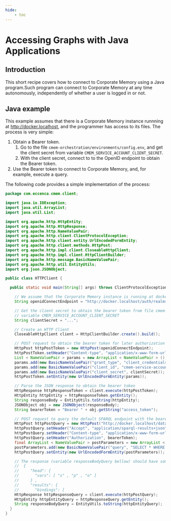```yaml
---
hide:
    - toc
---
```


# Accessing Graphs with Java Applications

## Introduction

This short recipe covers how to connect to Corporate Memory using a Java program.Such program can connect to Corporate Memory at any time autonomously, independently of whether a user is logged in or not.

## Java example

This example assumes that there is a Corporate Memory instance runnning at <http://docker.localhost>, and the programmer has access to its files. The process is very simple:

1. Obtain a Bearer token.
      1. Go to the file `cmem-orchestration/environments/config.env`, and get the client secret from variable `CMEM_SERVICE_ACCOUNT_CLIENT_SECRET`.
      2. With the client secret, connect to to the OpenID endpoint to obtain the Bearer token.
2. Use the Bearer token to connect to Corporate Memory, and, for example, execute a query.
  
The following code provides a simple implementation of the process:

```java title="JavaCMEMHTTPClient.java  " linenums="1"
package com.eccenca.cmem.client;

import java.io.IOException;
import java.util.ArrayList;
import java.util.List;

import org.apache.http.HttpEntity;
import org.apache.http.HttpResponse;
import org.apache.http.NameValuePair;
import org.apache.http.client.ClientProtocolException;
import org.apache.http.client.entity.UrlEncodedFormEntity;
import org.apache.http.client.methods.HttpPost;
import org.apache.http.impl.client.CloseableHttpClient;
import org.apache.http.impl.client.HttpClientBuilder;
import org.apache.http.message.BasicNameValuePair;
import org.apache.http.util.EntityUtils;
import org.json.JSONObject;

public class HTTPClient {

  public static void main(String[] args) throws ClientProtocolException, IOException {

    // We assume that the Corporate Memory instance is running at docker.localhost
    String openidConnectEndpoint = "http://docker.localhost/auth/realms/cmem/protocol/openid-connect/token";

    // Get the client secret to obtain the bearer token from file cmem-orchestration/environments/config.env, 
    // variable CMEM_SERVICE_ACCOUNT_CLIENT_SECRET
    String clientSecret = "...";

    // Create an HTTP Client
    CloseableHttpClient client = HttpClientBuilder.create().build();

    // POST request to obtain the bearer token for later authorization
    HttpPost httpPostToken = new HttpPost(openidConnectEndpoint);
    httpPostToken.setHeader("Content-type", "application/x-www-form-urlencoded");
    List < NameValuePair > params = new ArrayList < NameValuePair > ();
    params.add(new BasicNameValuePair("grant_type", "client_credentials"));
    params.add(new BasicNameValuePair("client_id", "cmem-service-account"));
    params.add(new BasicNameValuePair("client_secret", clientSecret));
    httpPostToken.setEntity(new UrlEncodedFormEntity(params));

    // Parse the JSON response to obtain the bearer token
    HttpResponse httpResponseToken = client.execute(httpPostToken);
    HttpEntity httpEntity = httpResponseToken.getEntity();
    String responseBody = EntityUtils.toString(httpEntity);
    JSONObject obj = new JSONObject(responseBody);
    String bearerToken = "Bearer " + obj.getString("access_token");

    // POST request to query the default SPARQL endpoint with the bearer token obtained above
    HttpPost httpPostQuery = new HttpPost("http://docker.localhost/dataplatform/proxy/default/sparql");
    httpPostQuery.setHeader("Accept", "application/sparql-results+json");
    httpPostQuery.setHeader("Content-type", "application/x-www-form-urlencoded");
    httpPostQuery.setHeader("Authorization", bearerToken);
    final ArrayList < NameValuePair > postParameters = new ArrayList < NameValuePair > ();
    postParameters.add(new BasicNameValuePair("query", "SELECT * WHERE {?s ?p ?o} LIMIT 10"));
    httpPostQuery.setEntity(new UrlEncodedFormEntity(postParameters));

    // The response (variable responseBodyQuery bellow) should have some bindings:
    //  {
    //     "head": {
    //       "vars": [ "s" , "p" , "o" ]
    //     } ,
    //     "results": {
    //       "bindings": [
    HttpResponse httpResponseQuery = client.execute(httpPostQuery);
    HttpEntity httpEntityQuery = httpResponseQuery.getEntity();
    String responseBodyQuery = EntityUtils.toString(httpEntityQuery);
  }
}
```
